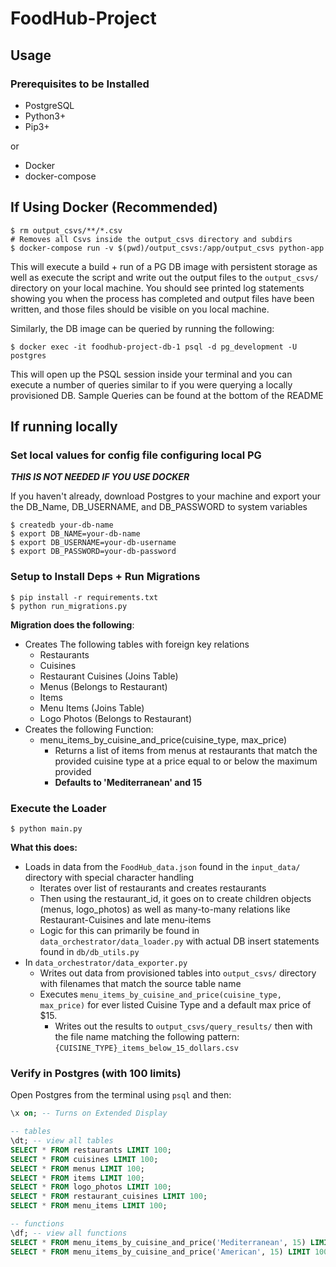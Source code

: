 # FoodHub-Project

## Usage

### Prerequisites to be Installed

- PostgreSQL
- Python3+
- Pip3+

or

- Docker
- docker-compose

## If Using Docker (Recommended)

```shell
$ rm output_csvs/**/*.csv 
# Removes all Csvs inside the output_csvs directory and subdirs
$ docker-compose run -v $(pwd)/output_csvs:/app/output_csvs python-app
```

This will execute a build + run of a PG DB image with persistent storage as well as execute the script and write out the output files to the `output_csvs/` directory on your local machine. You should see printed log statements showing you when the process has completed and output files have been written, and those files should be visible on you local machine.

Similarly, the DB image can be queried by running the following:

```shell
$ docker exec -it foodhub-project-db-1 psql -d pg_development -U postgres
```

This will open up the PSQL session inside your terminal and you can execute a number of queries similar to if you were querying a locally provisioned DB. Sample Queries can be found at the bottom of the README


## If running locally

### Set local values for config file configuring local PG

***THIS IS NOT NEEDED IF YOU USE DOCKER***

If you haven't already, download Postgres to your machine and export your the DB_Name, DB_USERNAME, and DB_PASSWORD to system variables

```shell
$ createdb your-db-name
$ export DB_NAME=your-db-name
$ export DB_USERNAME=your-db-username
$ export DB_PASSWORD=your-db-password
```

### Setup to Install Deps + Run Migrations

```shell
$ pip install -r requirements.txt
$ python run_migrations.py
```

**Migration does the following**:

- Creates The following tables with foreign key relations
    - Restaurants
    - Cuisines
    - Restaurant Cuisines (Joins Table)
    - Menus (Belongs to Restaurant)
    - Items
    - Menu Items (Joins Table)
    - Logo Photos (Belongs to Restaurant)
- Creates the following Function:
    - menu_items_by_cuisine_and_price(cuisine_type, max_price)
        - Returns a list of items from menus at restaurants that match the provided cuisine type at a price equal to or below the maximum provided
        - **Defaults to 'Mediterranean' and 15**

### Execute the Loader

```shell
$ python main.py
```

**What this does:**

- Loads in data from the `FoodHub_data.json` found in the `input_data/` directory with special character handling
    - Iterates over list of restaurants and creates restaurants
    - Then using the restaurant_id, it goes on to create children objects (menus, logo_photos) as well as many-to-many relations like Restaurant-Cuisines and late menu-items
    - Logic for this can primarily be found in `data_orchestrator/data_loader.py` with actual DB insert statements found in `db/db_utils.py`
- In `data_orchestrator/data_exporter.py`
    - Writes out data from provisioned tables into `output_csvs/` directory with filenames that match the source table name
    - Executes `menu_items_by_cuisine_and_price(cuisine_type, max_price)` for ever listed Cuisine Type and a default max price of $15.
        - Writes out the results to `output_csvs/query_results/` then with the file name matching the following pattern: `{CUISINE_TYPE}_items_below_15_dollars.csv` 

### Verify in Postgres (with 100 limits)

Open Postgres from the terminal using `psql` and then:

```sql
\x on; -- Turns on Extended Display

-- tables
\dt; -- view all tables
SELECT * FROM restaurants LIMIT 100;
SELECT * FROM cuisines LIMIT 100;
SELECT * FROM menus LIMIT 100;
SELECT * FROM items LIMIT 100;
SELECT * FROM logo_photos LIMIT 100;
SELECT * FROM restaurant_cuisines LIMIT 100;
SELECT * FROM menu_items LIMIT 100;

-- functions
\df; -- view all functions
SELECT * FROM menu_items_by_cuisine_and_price('Mediterranean', 15) LIMIT 100;
SELECT * FROM menu_items_by_cuisine_and_price('American', 15) LIMIT 100;

```